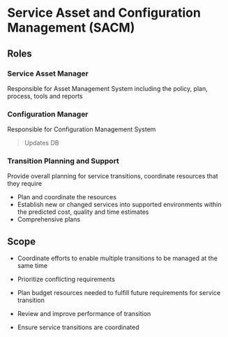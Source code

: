 # Service Asset and Configuration Management (SACM)

## Roles

### Service Asset Manager

Responsible for Asset Management System including the policy, plan, process, tools and reports

### Configuration Manager

Responsible for Configuration Management System

> Updates DB

### Transition Planning and Support

Provide overall planning for service transitions, coordinate resources that they require

* Plan and coordinate the resources
* Establish new or changed services into supported environments within the predicted cost, quality and time estimates
* Comprehensive plans

## Scope

* Coordinate efforts to enable multiple transitions to be managed at the same time
* Prioritize conflicting requirements
* Plan budget resources needed to fulfill future requirements for service transition

* Review and improve performance of transition
* Ensure service transitions are coordinated
